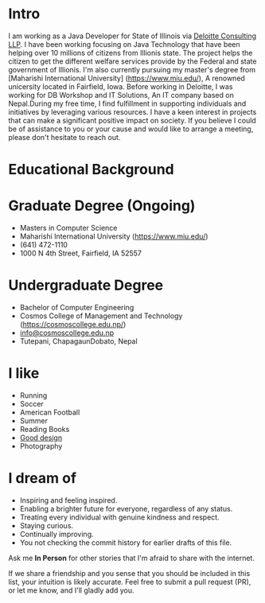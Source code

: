 # Intro

I am working as a Java Developer for State of Illinois via [Deloitte Consulting LLP](https://www2.deloitte.com/us/en.html). I have been working focusing on Java Technology that have been helping over 10 millions of citizens from Illionis state. The project helps the citizen to get the different welfare services provide by the Federal and state government of Illionis. I'm also currently pursuing my master's degree from [Maharishi International University] (https://www.miu.edu/), A renowned unicersity located in Fairfield, Iowa. Before working in Deloitte, I was working for DB Workshop and IT Solutions, An IT company based on Nepal.During my free time, I find fulfillment in supporting individuals and initiatives by leveraging various resources. I have a keen interest in projects that can make a significant positive impact on society. If you believe I could be of assistance to you or your cause and would like to arrange a meeting, please don't hesitate to reach out.

# Educational Background

 # Graduate Degree (Ongoing)
- Masters in Computer Science
- Maharishi International University (https://www.miu.edu/)
- (641) 472-1110
- 1000 N 4th Street, Fairfield, IA 52557

 # Undergraduate Degree
- Bachelor of Computer Engineering
- Cosmos College of Management and Technology (https://cosmoscollege.edu.np/)
- info@cosmoscollege.edu.np
- Tutepani, ChapagaunDobato, Nepal

# I like

- Running
- Soccer
- American Football
- Summer
- Reading Books
- [Good design](/)
- Photography

<!-- # Fun facts

- I have a list of thousands of ideas, like creating matching bow ties for cats and humans.
- I almost always have a sketchbook with me and a [01 Sakura Pigma Micron Pen](https://www.sakuraofamerica.com/product/pigma-micron/).
- I can't locate every country on a map.
- I operate a [small angel fund](http://skepticalinvestments.biz/) with terrible returns.
- I break about 30 traffic laws on a skateboard or [bicycle](https://www.citibikenyc.com/) every single day.
- I stack-rank coffee shops, restaurants, and every dog I see in New York.
- I added this page because many people complained that my site was just my resume. -->

# I dream of

- Inspiring and feeling inspired.
- Enabling a brighter future for everyone, regardless of any status.
- Treating every individual with genuine kindness and respect.
- Staying curious.
- Continually improving.
- You not checking the commit history for earlier drafts of this file.


Ask me __In Person__ for other stories that I'm afraid to share with the internet.



<!-- # Websites from people I admire

- [Alex Peysakhovich](http://alexpeys.github.io/)
- [Chris Lengerich](http://www.chrislengerich.com/)
- [Chris Saad](https://www.chrissaad.com/)
- [Duncan Tomlin](http://duncantomlin.com/)
- [Hawley Moore](http://hawleymoore.com/)
- [Holman Gao](https://golmansax.com/)
- [Ian Webster](http://ianww.com/)
- [Johanna Flato](https://www.johannaflato.com/)
- [Judy Mou](http://www.judymou.com/)
- [Kristina Monakhova](https://kristinamonakhova.com/)
- [Noah Trueblood](http://notrueblood.com/)
- [Ruoxi Wang](http://ruoxiw.com/)
- [Tom Sachs](https://www.tomsachs.org/)
- [Will Holley](https://willholley.com) -->

If we share a friendship and you sense that you should be included in this list, your intuition is likely accurate. Feel free to submit a pull request (PR), or let me know, and I'll gladly add you.
